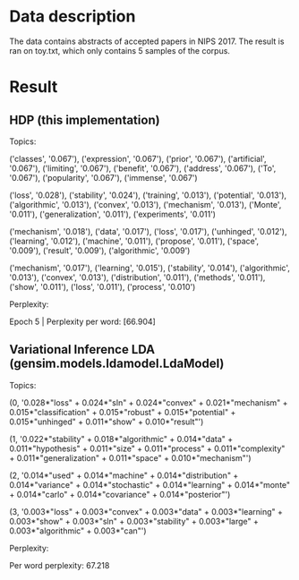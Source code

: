 # Data description
The data contains abstracts of accepted papers in NIPS 2017. The result is ran on toy.txt, which only contains 5 samples of the corpus.

# Result
## HDP (this implementation)
Topics:

('classes', '0.067'), ('expression', '0.067'), ('prior', '0.067'), ('artificial', '0.067'), ('limiting', '0.067'), ('benefit', '0.067'), ('address', '0.067'), ('To', '0.067'), ('popularity', '0.067'), ('immense', '0.067')

('loss', '0.028'), ('stability', '0.024'), ('training', '0.013'), ('potential', '0.013'), ('algorithmic', '0.013'), ('convex', '0.013'), ('mechanism', '0.013'), ('Monte', '0.011'), ('generalization', '0.011'), ('experiments', '0.011')

('mechanism', '0.018'), ('data', '0.017'), ('loss', '0.017'), ('unhinged', '0.012'), ('learning', '0.012'), ('machine', '0.011'), ('propose', '0.011'), ('space', '0.009'), ('result', '0.009'), ('algorithmic', '0.009')

('mechanism', '0.017'), ('learning', '0.015'), ('stability', '0.014'), ('algorithmic', '0.013'), ('convex', '0.013'), ('distribution', '0.011'), ('methods', '0.011'), ('show', '0.011'), ('loss', '0.011'), ('process', '0.010')

Perplexity:

Epoch 5 | Perplexity per word: [66.904]

## Variational Inference LDA (gensim.models.ldamodel.LdaModel)
Topics:

(0, '0.028*"loss" + 0.024*"sln" + 0.024*"convex" + 0.021*"mechanism" + 0.015*"classification" + 0.015*"robust" + 0.015*"potential" + 0.015*"unhinged" + 0.011*"show" + 0.010*"result"')

(1, '0.022*"stability" + 0.018*"algorithmic" + 0.014*"data" + 0.011*"hypothesis" + 0.011*"size" + 0.011*"process" + 0.011*"complexity" + 0.011*"generalization" + 0.011*"space" + 0.010*"mechanism"')

(2, '0.014*"used" + 0.014*"machine" + 0.014*"distribution" + 0.014*"variance" + 0.014*"stochastic" + 0.014*"learning" + 0.014*"monte" + 0.014*"carlo" + 0.014*"covariance" + 0.014*"posterior"')

(3, '0.003*"loss" + 0.003*"convex" + 0.003*"data" + 0.003*"learning" + 0.003*"show" + 0.003*"sln" + 0.003*"stability" + 0.003*"large" + 0.003*"algorithmic" + 0.003*"can"')

Perplexity:

Per word perplexity: 67.218
